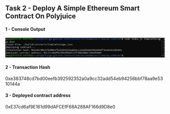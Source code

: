 ## Task 2 - Deploy A Simple Ethereum Smart Contract On Polyjuice


#### 1 - Console Output
![console_output](/Nervos_hackathon/Task_2/1-ConsoleOutput.png)

#### 2 - Transaction Hash
0xe383748cd7bd00eefb392592352a0a9cc32add54eb94256bbf78aa9e5310144a

#### 3 - Deployed contract address
0xE37cd6af9E161d99dAFCEfF68A288AF166d9D8e0
